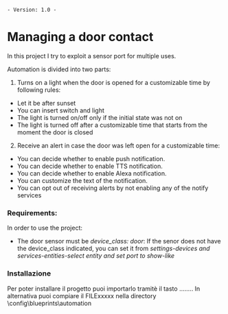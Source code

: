 `- Version: 1.0 -`

# Managing a door contact

In this project I try to exploit a sensor port for multiple uses. 

Automation is divided into two parts: 
1)  Turns on a light when the door is opened for a customizable time by following rules:
- Let it be after sunset
- You can insert switch and light
- The light is turned on/off only if the initial state was not on
- The light is turned off after a customizable time that starts from the moment the door is closed

2) Receive an alert in case the door was left open for a customizable time:
- You can decide whether to enable push notification.
- You can decide whether to enable TTS notification.
- You can decide whether to enable Alexa notification.
- You can customize the text of the notification.
- You can opt out of receiving alerts by not enabling any of the notify services

### Requirements:

In order to use the project:
- The door sensor must be *device_class: door*: If the senor does not have the device_class indicated, you can set it from *settings-devices and services-entities-select entity and set port to show-like* 


### Installazione

Per poter installare il progetto puoi importarlo tramitè il tasto ........
In alternativa puoi compiare il FILExxxxx  nella directory \config\blueprints\automation 
